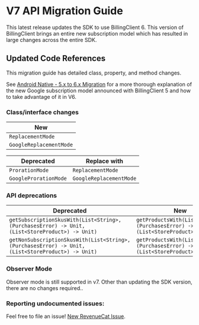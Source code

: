 # V7 API Migration Guide

This latest release updates the SDK to use BillingClient 6. This version of BillingClient brings an entire new
subscription model which has resulted in large changes across the entire SDK.

## Updated Code References

This migration guide has detailed class, property, and method changes.

See [Android Native - 5.x to 6.x Migration](https://www.revenuecat.com/docs/android-native-5x-to-6x-migration) for a 
more thorough explanation of the new Google subscription model announced with BillingClient 5 and how to take advantage of it in V6.

### Class/interface changes

| New                     |
|-------------------------|
| `ReplacementMode`       |
| `GoogleReplacementMode` |


| Deprecated            | Replace with            |
|-----------------------|-------------------------|
| `ProrationMode`       | `ReplacementMode`       |
| `GoogleProrationMode` | `GoogleReplacementMode` |

### API deprecations

| Deprecated                                                                                         | New                                                                                     |
|----------------------------------------------------------------------------------------------------|-----------------------------------------------------------------------------------------|
| `getSubscriptionSkusWith(List<String>, (PurchasesError) -> Unit, (List<StoreProduct>) -> Unit)`    | `getProductsWith(List<String>, (PurchasesError) -> Unit, (List<StoreProduct>) -> Unit)` |
| `getNonSubscriptionSkusWith(List<String>, (PurchasesError) -> Unit, (List<StoreProduct>) -> Unit)` | `getProductsWith(List<String>, (PurchasesError) -> Unit, (List<StoreProduct>) -> Unit)` |



### Observer Mode

Observer mode is still supported in v7. Other than updating the SDK version, there are no changes required..

### Reporting undocumented issues:

Feel free to file an issue! [New RevenueCat Issue](https://github.com/RevenueCat/purchases-android/issues/new/).
